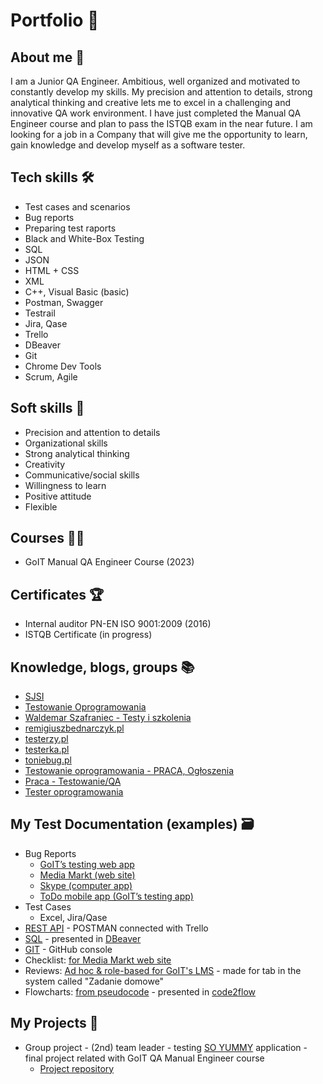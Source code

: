 # Portfolio 📜

## About me 🔎
I am a Junior QA Engineer. Ambitious, well organized and motivated to constantly develop my skills. My precision and attention to details, strong analytical thinking and creative lets me to excel in a challenging and innovative QA work environment. I have just completed the Manual QA Engineer course and plan to pass the ISTQB exam in the near future. I am looking for a job in a Company that will give me the opportunity to learn, gain knowledge and develop myself as a software tester.

## Tech skills 🛠️
* Test cases and scenarios
* Bug reports
* Preparing test raports
* Black and White-Box Testing
* SQL
* JSON
* HTML + CSS
* XML
* C++, Visual Basic (basic)
* Postman, Swagger
* Testrail
* Jira, Qase
* Trello
* DBeaver
* Git
* Chrome Dev Tools
* Scrum, Agile

## Soft skills 🙌
* Precision and attention to details
* Organizational skills
* Strong analytical thinking
* Creativity
* Communicative/social skills
* Willingness to learn
* Positive attitude
* Flexible

## Courses 👨‍🎓
* GoIT Manual QA Engineer Course (2023)

## Certificates 🏆
* Internal auditor PN-EN ISO 9001:2009 (2016)
* ISTQB Certificate (in progress)

## Knowledge, blogs, groups 📚
* [SJSI](https://sjsi.org)
* [Testowanie Oprogramowania](https://pwicherski.gitbook.io)
* [Waldemar Szafraniec - Testy i szkolenia](https://www.wyszkolewas.com.pl/blog/)
* [remigiuszbednarczyk.pl](https://remigiuszbednarczyk.pl) 
* [testerzy.pl](http://testerzy.pl)
* [testerka.pl](http://testerka.pl)
* [toniebug.pl](https://www.toniebug.pl)
* [Testowanie oprogramowania - PRACA, Ogłoszenia](https://www.facebook.com/groups/testowanieoprogramowaniapraca/)
* [Praca - Testowanie/QA](https://www.facebook.com/groups/praca.testing/)
* [Tester oprogramowania](https://www.facebook.com/groups/TestowanieOprogramowania/)
  
## My Test Documentation (examples) 🗃️
* Bug Reports
  * [GoIT’s testing web app](https://drive.google.com/file/d/1zs5VhpZtC0ShyWEo5hCkpkUbB_-ekZEp/view?usp=sharing)
  * [Media Markt (web site)](https://drive.google.com/file/d/1dDSxo7LSdZWkeq5CiFKHFGWD2QDfVRsT/view?usp=sharing)
  * [Skype (computer app)](https://drive.google.com/file/d/10Yz8H9FHNMRv3W1TW4NboN4rkX9nG8uc/view?usp=sharing)
  * [ToDo mobile app (GoIT’s testing app)](https://drive.google.com/file/d/1Oe6J9tHgSHJTf3m_okqM2q1TKXts2fMu/view?usp=sharing)
* Test Cases
  * Excel, Jira/Qase
* [REST API](https://drive.google.com/file/d/1J71QZrlfoGy7zNQihY1sdh4j_pnmQH_C/view?usp=sharing) - POSTMAN connected with Trello
* [SQL](https://drive.google.com/file/d/1ZPeqkVovEdUlVsmmCrZO3PadIswe89jv/view?usp=sharing) - presented in [DBeaver](https://dbeaver.io/)
* [GIT](https://drive.google.com/file/d/1HDeyrbd1GFuGKJuS6w_oPx3XTK3l1-Z_/view?usp=sharing) - GitHub console
* Checklist: [for Media Markt web site](https://drive.google.com/file/d/1H6wqPxacqmZ-ToYkrBlj0FHNyv0N68jq/view?usp=sharing)
* Reviews: [Ad hoc & role-based for GoIT's LMS](https://drive.google.com/file/d/1PLqWeq7FCeOA5ZWBo73zwrCvWLxSSv9t/view?usp=sharing) - made for tab in the system called "Zadanie domowe" 
* Flowcharts: [from pseudocode](https://drive.google.com/file/d/1O0wIr5jZtHMz-ewiAf_YfnsBSukNGSbz/view?usp=sharing) - presented in [code2flow](https://app.code2flow.com/)

## My Projects 🚀
* Group project - (2nd) team leader - testing [SO YUMMY](https://so-yummi-qa.netlify.app/) application - final project related with GoIT QA Manual Engineer course
   * <a href="https://github.com/MichalPwlk/SO-YUMMY" target="_blank">Project repository</a>
